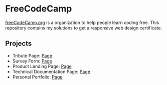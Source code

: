 # FreeCodeCamp
[freeCodeCamp.org](https://www.freecodecamp.org/)  is a organization to help people learn coding free. This repository contains my solutions to get a responsive web design certificate. 


## Projects
* Tribute Page: [Page]()
* Survey Form: [Page](https://keskinevren.github.io/responsive-web-design-FCC/survey-form/)
* Product Landing Page: [Page]()
* Technical Documentation Page: [Page]()
* Personal Portfolio: [Page]()
